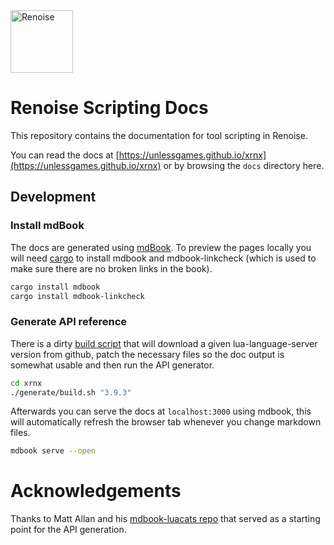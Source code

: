<img src="https://www.renoise.com/sites/default/files/renoise_logo_0.png" alt="Renoise" height="100"/>

# Renoise Scripting Docs

This repository contains the documentation for tool scripting in Renoise.

You can read the docs at [https://unlessgames.github.io/xrnx](https://unlessgames.github.io/xrnx) or by browsing the `docs` directory here.

## Development

### Install mdBook

The docs are generated using [mdBook](https://github.com/rust-lang/mdBook). To preview the pages locally you will need [cargo](https://doc.rust-lang.org/cargo/getting-started/installation.html) to install mdbook and mdbook-linkcheck (which is used to make sure there are no broken links in the book). 

```sh
cargo install mdbook
cargo install mdbook-linkcheck
```
### Generate API reference

There is a dirty [build script](generate/build.sh) that will download a given lua-language-server version from github, patch the necessary files so the doc output is somewhat usable and then run the API generator.

```sh
cd xrnx
./generate/build.sh "3.9.3"
```

Afterwards you can serve the docs at `localhost:3000` using mdbook, this will automatically refresh the browser tab whenever you change markdown files.

```sh
mdbook serve --open
```

# Acknowledgements

Thanks to Matt Allan and his [mdbook-luacats repo](https://github.com/matt-allan/) that served as a starting point for the API generation.